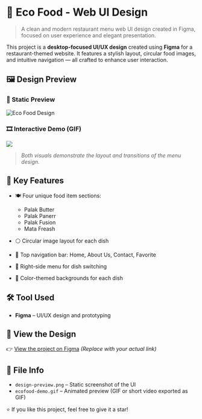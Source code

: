 # 🌿 Eco Food - Web UI Design

> A clean and modern restaurant menu web UI design created in Figma, focused on user experience and elegant presentation.

This project is a **desktop-focused UI/UX design** created using **Figma** for a restaurant-themed website. It features a stylish layout, circular food images, and intuitive navigation — all crafted to enhance user interaction.

## 🖼️ Design Preview

### 📸 Static Preview  
![Eco Food Design](./design-preview.png)

### 🎞️ Interactive Demo (GIF)  
<img src= "Untitled (4).zip"/>

> *Both visuals demonstrate the layout and transitions of the menu design.*

## 🎨 Key Features

- 🍽️ Four unique food item sections:
  - Palak Butter  
  - Palak Panerr  
  - Palak Fusion  
  - Mata Freash

- ⚪ Circular image layout for each dish  
- 🧭 Top navigation bar: Home, About Us, Contact, Favorite  
- 🔄 Right-side menu for dish switching  
- 🎨 Color-themed backgrounds for each dish

## 🛠️ Tool Used

- **Figma** – UI/UX design and prototyping

## 🔗 View the Design

👉 [View the project on Figma](https://www.figma.com/design/hIxjzX6ano9UeWxQwR3m5I/Untitled?node-id=0-1&p=f&t=hOxzXeL3zYZPnbEk-0) *(Replace with your actual link)*

## 📁 File Info

- `design-preview.png` – Static screenshot of the UI  
- `ecofood-demo.gif` – Animated preview (GIF or short video exported as GIF)



⭐ If you like this project, feel free to give it a star!



